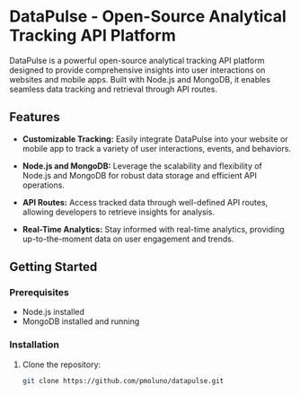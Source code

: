 # DataPulse - Open-Source Analytical Tracking API Platform

DataPulse is a powerful open-source analytical tracking API platform designed to provide comprehensive insights into user interactions on websites and mobile apps. Built with Node.js and MongoDB, it enables seamless data tracking and retrieval through API routes.

## Features

- **Customizable Tracking:** Easily integrate DataPulse into your website or mobile app to track a variety of user interactions, events, and behaviors.

- **Node.js and MongoDB:** Leverage the scalability and flexibility of Node.js and MongoDB for robust data storage and efficient API operations.

- **API Routes:** Access tracked data through well-defined API routes, allowing developers to retrieve insights for analysis.

- **Real-Time Analytics:** Stay informed with real-time analytics, providing up-to-the-moment data on user engagement and trends.

## Getting Started

### Prerequisites

- Node.js installed
- MongoDB installed and running

### Installation

1. Clone the repository:

   ```bash
   git clone https://github.com/pmoluno/datapulse.git
